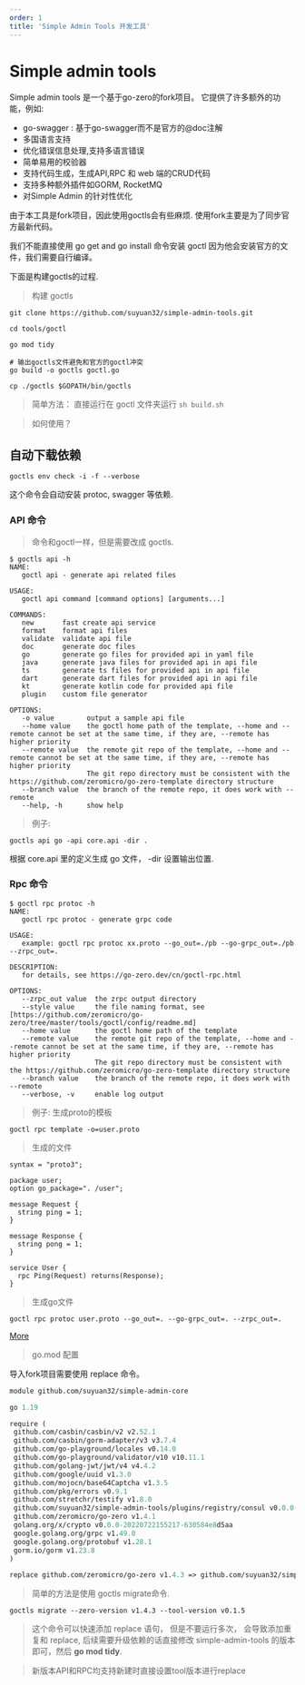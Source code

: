 ```yaml
---
order: 1
title: 'Simple Admin Tools 开发工具'
---
```


# Simple admin tools

Simple admin tools 是一个基于go-zero的fork项目。
它提供了许多额外的功能，例如:

- go-swagger : 基于go-swagger而不是官方的@doc注解
- 多国语言支持
- 优化错误信息处理,支持多语言错误
- 简单易用的校验器
- 支持代码生成，生成API,RPC 和 web 端的CRUD代码
- 支持多种额外插件如GORM, RocketMQ
- 对Simple Admin 的针对性优化

由于本工具是fork项目，因此使用goctls会有些麻烦. 使用fork主要是为了同步官方最新代码。

我们不能直接使用 go get and go install 命令安装 goctl 因为他会安装官方的文件，我们需要自行编译。

下面是构建goctls的过程.

> 构建 goctls

```shell
git clone https://github.com/suyuan32/simple-admin-tools.git

cd tools/goctl

go mod tidy

# 输出goctls文件避免和官方的goctl冲突
go build -o goctls goctl.go

cp ./goctls $GOPATH/bin/goctls
```

> 简单方法： 直接运行在 goctl 文件夹运行 `sh build.sh`

> 如何使用？

## 自动下载依赖

```shell
goctls env check -i -f --verbose
```

这个命令会自动安装 protoc, swagger 等依赖.

### API 命令

> 命令和goctl一样，但是需要改成 goctls.

```shell
$ goctls api -h
NAME:
   goctl api - generate api related files

USAGE:
   goctl api command [command options] [arguments...]

COMMANDS:
   new       fast create api service
   format    format api files
   validate  validate api file
   doc       generate doc files
   go        generate go files for provided api in yaml file
   java      generate java files for provided api in api file
   ts        generate ts files for provided api in api file
   dart      generate dart files for provided api in api file
   kt        generate kotlin code for provided api file
   plugin    custom file generator

OPTIONS:
   -o value        output a sample api file
   --home value    the goctl home path of the template, --home and --remote cannot be set at the same time, if they are, --remote has higher priority
   --remote value  the remote git repo of the template, --home and --remote cannot be set at the same time, if they are, --remote has higher priority
                   The git repo directory must be consistent with the https://github.com/zeromicro/go-zero-template directory structure
   --branch value  the branch of the remote repo, it does work with --remote
   --help, -h      show help
```

> 例子:

```shell
goctls api go -api core.api -dir .
```

根据 core.api 里的定义生成 go 文件， -dir 设置输出位置.

### Rpc 命令

```shell
$ goctl rpc protoc -h
NAME:
   goctl rpc protoc - generate grpc code

USAGE:
   example: goctl rpc protoc xx.proto --go_out=./pb --go-grpc_out=./pb --zrpc_out=.

DESCRIPTION:
   for details, see https://go-zero.dev/cn/goctl-rpc.html

OPTIONS:
   --zrpc_out value  the zrpc output directory
   --style value     the file naming format, see [https://github.com/zeromicro/go-zero/tree/master/tools/goctl/config/readme.md]
   --home value      the goctl home path of the template
   --remote value    the remote git repo of the template, --home and --remote cannot be set at the same time, if they are, --remote has higher priority
                     The git repo directory must be consistent with the https://github.com/zeromicro/go-zero-template directory structure
   --branch value    the branch of the remote repo, it does work with --remote
   --verbose, -v     enable log output
```

> 例子: 生成proto的模板

```shell
goctl rpc template -o=user.proto
```

> 生成的文件

```shell
syntax = "proto3";

package user;
option go_package=". /user";

message Request {
  string ping = 1;
}

message Response {
  string pong = 1;
}

service User {
  rpc Ping(Request) returns(Response);
} 

```

> 生成go文件

```shell
goctl rpc protoc user.proto --go_out=. --go-grpc_out=. --zrpc_out=.
```

[More](https://go-zero.dev/docs/goctl/zrpc)

> go.mod 配置

导入fork项目需要使用 replace 命令。

```mod
module github.com/suyuan32/simple-admin-core

go 1.19

require (
 github.com/casbin/casbin/v2 v2.52.1
 github.com/casbin/gorm-adapter/v3 v3.7.4
 github.com/go-playground/locales v0.14.0
 github.com/go-playground/validator/v10 v10.11.1
 github.com/golang-jwt/jwt/v4 v4.4.2
 github.com/google/uuid v1.3.0
 github.com/mojocn/base64Captcha v1.3.5
 github.com/pkg/errors v0.9.1
 github.com/stretchr/testify v1.8.0
 github.com/suyuan32/simple-admin-tools/plugins/registry/consul v0.0.0-20220923060146-bde681863b8d
 github.com/zeromicro/go-zero v1.4.1
 golang.org/x/crypto v0.0.0-20220722155217-630584e8d5aa
 google.golang.org/grpc v1.49.0
 google.golang.org/protobuf v1.28.1
 gorm.io/gorm v1.23.8
)

replace github.com/zeromicro/go-zero v1.4.3 => github.com/suyuan32/simple-admin-tools v0.1.5
```

> 简单的方法是使用 goctls migrate命令.

```shell
goctls migrate --zero-version v1.4.3 --tool-version v0.1.5
```

> 这个命令可以快速添加 replace 语句， 但是不要运行多次， 会导致添加重复和 replace, 后续需要升级依赖的话直接修改 simple-admin-tools 的版本即可，然后
 **go mod tidy**.

> 新版本API和RPC均支持新建时直接设置tool版本进行replace
